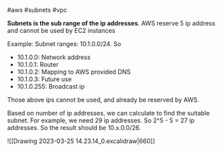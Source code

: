 #aws #subnets #vpc 

**Subnets is the sub range of the ip addresses**. AWS reserve 5 ip address and cannot be used by EC2 instances

Example: Subnet ranges: 10.1.0.0/24. So
-  10.1.0.0: Network address
-  10.1.0.1: Router
-  10.1.0.2: Mapping to AWS provided DNS
-  10.1.0.3: Future use
-  10.1.0.255: Broadcast ip

Those above ips cannot be used, and already be reserved by AWS.

Based on number of ip addresses, we can calculate to find the suitable subnet. For example, we need 29 ip addresses. So 2^5 - 5 = 27 ip addresses. So the result should be
10.x.0.0/26.

![[Drawing 2023-03-25 14.23.14_0.excalidraw|660]]